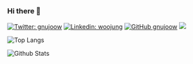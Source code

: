 ### Hi there 👋

[![Twitter: gnujoow](https://img.shields.io/twitter/follow/gnujoow?style=social)](https://twitter.com/gnujoow)
[![Linkedin: woojung](https://img.shields.io/badge/-woojung-blue?style=flat-square&logo=Linkedin&logoColor=white&link=https://www.linkedin.com/in/wjkim90/)](https://www.linkedin.com/in/wjkim90/)
[![GitHub gnujoow](https://img.shields.io/github/followers/gnujoow?label=follow&style=social)](https://github.com/gnujoow)
![](https://visitor-badge.glitch.me/badge?page_id=gnujoow.gnujoow)

![Top Langs](https://github-readme-stats.vercel.app/api/top-langs/?username=gnujoow&hide=TeX&layout=compact)

![Github Stats](https://github-readme-stats.vercel.app/api?username=gnujoow&count_private=true&show_icons=true&include_all_commits=true)


<!--
**gnujoow/gnujoow** is a ✨ _special_ ✨ repository because its `README.md` (this file) appears on your GitHub profile.

Here are some ideas to get you started:

- 🔭 I’m currently working on ...
- 🌱 I’m currently learning ...
- 👯 I’m looking to collaborate on ...
- 🤔 I’m looking for help with ...
- 💬 Ask me about ...
- 📫 How to reach me: ...
- 😄 Pronouns: ...
- ⚡ Fun fact: ...
-->
